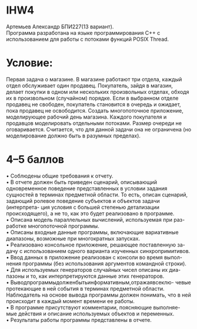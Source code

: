# IHW4
Артемьев Александр БПИ227(13 вариант).  
Программа разработана на языке программирования C++ с использованием для работы с потоками функций POSIX Thread.
# Условие:
Первая задача о магазине.
В магазине работают три отдела, каждый отдел обслуживает один продавец. Покупатель, зайдя в магазин, делает покупки в одном или нескольких произвольных отделах, обходя их в произвольном (случайном) порядке. Если в выбранном отделе продавец не свободен, покупатель становится в очередь и ожидает, пока продавец не освободится. Создать многопоточное приложение, моделирующее рабочий день магазина. Каждого покупателя и продавцов моделировать отдельными потоками. Размер очереди не оговаривается. Считается, что для данной задачи она не ограничена (но моделирование должно быть в разумных пределах).
# 4–5 баллов
• Соблюдены общие требования к отчету.  
• В отчете должен быть приведен сценарий, описывающий одновременное поведение представленных в условии задания сущностей в терминах предметной области. То есть, описан сценарий, задающий ролевое поведение субъектов и объектов задачи (интерпрета- ция условия с большей степенью детализации происходящего), а не то, как это будет реализовано в программе.  
• Описана модель параллельных вычислений, используемая при раз- работке многопоточной программы.  
• Описаны входные данные программы, включающие вариативные диапазоны, возможные при многократных запусках.  
• Реализовано консольное приложение, решающее поставленную за- дачу с использованием одного варианта изученных синхропримитивов.  
• Ввод данных в приложение реализован с консоли во время выпол- нения программы (без использования аргументов командной строки).  
• Для используемых генераторов случайных чисел описаны их диа- пазоны и то, как интерпретируются данные этих генераторов.  
• Выводпрограммыдолженбытьинформативным,отражаявсеклю- чевые протекающие в ней события в терминах предметной области. Наблюдатель на основе вывода программы должен понимать, что в ней происходит в каждый момент времени ее работы.  
• В программе присутствуют комментарии, поясняющие выполняе- мые действия и описание используемых объектов и переменных.  
• Результаты работы программы представлены в отчете.  

